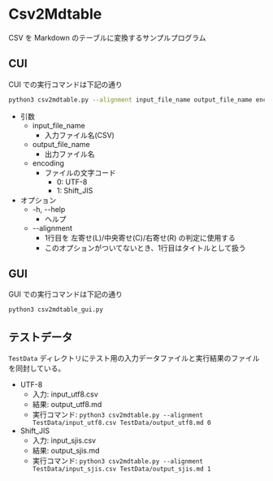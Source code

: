 # Csv2Mdtable
CSV を Markdown のテーブルに変換するサンプルプログラム

## CUI

CUI での実行コマンドは下記の通り

```sh
python3 csv2mdtable.py --alignment input_file_name output_file_name encoding
```

- 引数
    * input_file_name
        - 入力ファイル名(CSV)
    * output_file_name
        - 出力ファイル名
    * encoding
        - ファイルの文字コード
            * 0: UTF-8
            * 1: Shift_JIS
- オプション
    * -h, --help
        - ヘルプ
    * --alignment
        - 1行目を 左寄せ(L)/中央寄せ(C)/右寄せ(R) の判定に使用する
        - このオプションがついてないとき、1行目はタイトルとして扱う

## GUI

GUI での実行コマンドは下記の通り

```sh
python3 csv2mdtable_gui.py
```

## テストデータ

`TestData` ディレクトリにテスト用の入力データファイルと実行結果のファイルを同封している。

- UTF-8
    * 入力: input_utf8.csv
    * 結果: output_utf8.md
    * 実行コマンド: `python3 csv2mdtable.py --alignment TestData/input_utf8.csv TestData/output_utf8.md 0`
- Shift_JIS
    * 入力: input_sjis.csv
    * 結果: output_sjis.md
    * 実行コマンド: `python3 csv2mdtable.py --alignment TestData/input_sjis.csv TestData/output_sjis.md 1`
